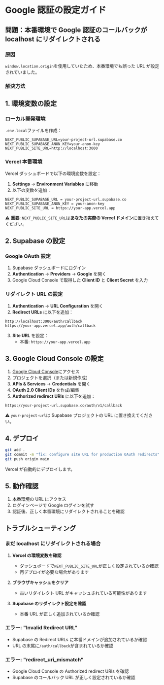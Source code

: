 # Google 認証の設定ガイド

## 問題：本番環境で Google 認証のコールバックが localhost にリダイレクトされる

### 原因

`window.location.origin`を使用していたため、本番環境でも誤った URL が設定されていました。

### 解決方法

## 1. 環境変数の設定

### ローカル開発環境

`.env.local`ファイルを作成：

```env
NEXT_PUBLIC_SUPABASE_URL=your-project-url.supabase.co
NEXT_PUBLIC_SUPABASE_ANON_KEY=your-anon-key
NEXT_PUBLIC_SITE_URL=http://localhost:3000
```

### Vercel 本番環境

Vercel ダッシュボードで以下の環境変数を設定：

1. **Settings** → **Environment Variables** に移動
2. 以下の変数を追加：

```
NEXT_PUBLIC_SUPABASE_URL = your-project-url.supabase.co
NEXT_PUBLIC_SUPABASE_ANON_KEY = your-anon-key
NEXT_PUBLIC_SITE_URL = https://your-app.vercel.app
```

⚠️ **重要**: `NEXT_PUBLIC_SITE_URL`は**あなたの実際の Vercel ドメイン**に置き換えてください。

## 2. Supabase の設定

### Google OAuth 設定

1. Supabase ダッシュボードにログイン
2. **Authentication** → **Providers** → **Google** を開く
3. Google Cloud Console で取得した **Client ID** と **Client Secret** を入力

### リダイレクト URL の設定

1. **Authentication** → **URL Configuration** を開く
2. **Redirect URLs** に以下を追加：

```
http://localhost:3000/auth/callback
https://your-app.vercel.app/auth/callback
```

3. **Site URL** を設定：
   - 本番: `https://your-app.vercel.app`

## 3. Google Cloud Console の設定

1. [Google Cloud Console](https://console.cloud.google.com/)にアクセス
2. プロジェクトを選択（または新規作成）
3. **APIs & Services** → **Credentials** を開く
4. **OAuth 2.0 Client IDs** を作成/編集
5. **Authorized redirect URIs** に以下を追加：

```
https://your-project-url.supabase.co/auth/v1/callback
```

⚠️ `your-project-url`は Supabase プロジェクトの URL に置き換えてください。

## 4. デプロイ

```bash
git add .
git commit -m "fix: configure site URL for production OAuth redirects"
git push origin main
```

Vercel が自動的にデプロイします。

## 5. 動作確認

1. 本番環境の URL にアクセス
2. ログインページで Google ログインを試す
3. 認証後、正しく本番環境にリダイレクトされることを確認

## トラブルシューティング

### まだ localhost にリダイレクトされる場合

1. **Vercel の環境変数を確認**

   - ダッシュボードで`NEXT_PUBLIC_SITE_URL`が正しく設定されているか確認
   - 再デプロイが必要な場合があります

2. **ブラウザキャッシュをクリア**

   - 古いリダイレクト URL がキャッシュされている可能性があります

3. **Supabase のリダイレクト設定を確認**
   - 本番 URL が正しく追加されているか確認

### エラー: "Invalid Redirect URL"

- Supabase の Redirect URLs に本番ドメインが追加されているか確認
- URL の末尾に`/auth/callback`が含まれているか確認

### エラー: "redirect_uri_mismatch"

- Google Cloud Console の Authorized redirect URIs を確認
- Supabase のコールバック URL が正しく設定されているか確認
